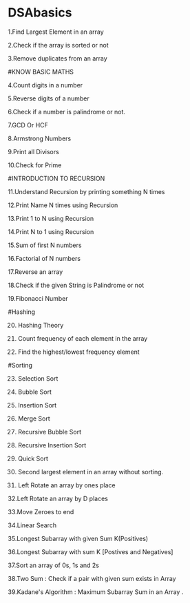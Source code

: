 # DSAbasics

1.Find Largest Element in an array

2.Check if the array is sorted or not

3.Remove duplicates from an array

#KNOW BASIC MATHS

4.Count digits in a number

5.Reverse digits of a number

6.Check if a number is palindrome or not.

7.GCD Or HCF

8.Armstrong Numbers

9.Print all Divisors

10.Check for Prime

#INTRODUCTION TO RECURSION

11.Understand Recursion by printing something N times

12.Print Name N times using Recursion

13.Print 1 to N using Recursion

14.Print N to 1 using Recursion

15.Sum of first N numbers

16.Factorial of N numbers

17.Reverse an array

18.Check if the given String is Palindrome or not

19.Fibonacci Number

#Hashing

20. Hashing Theory

21. Count frequency of each element in the array

22. Find the highest/lowest frequency element

#Sorting

23. Selection Sort

24. Bubble Sort

25. Insertion Sort

26. Merge Sort

27. Recursive Bubble Sort

28. Recursive Insertion Sort

29. Quick Sort

30. Second largest element in an array without sorting.

31. Left Rotate an array by ones place

32.Left Rotate an array by D places    

33.Move Zeroes to end

34.Linear Search

35.Longest Subarray with given Sum K(Positives)

36.Longest Subarray with sum K [Postives and Negatives]

37.Sort an array of 0s, 1s and 2s

38.Two Sum : Check if a pair with given sum exists in Array

39.Kadane's Algorithm : Maximum Subarray Sum in an Array
.


